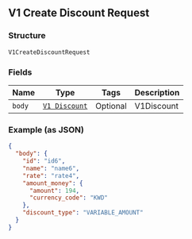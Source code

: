 ## V1 Create Discount Request

### Structure

`V1CreateDiscountRequest`

### Fields

| Name | Type | Tags | Description |
|  --- | --- | --- | --- |
| `body` | [`V1 Discount`](/doc/models/v1-discount.md) | Optional | V1Discount |

### Example (as JSON)

```json
{
  "body": {
    "id": "id6",
    "name": "name6",
    "rate": "rate4",
    "amount_money": {
      "amount": 194,
      "currency_code": "KWD"
    },
    "discount_type": "VARIABLE_AMOUNT"
  }
}
```

